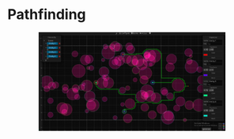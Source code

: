<h1>
  <div style="display: inline-block">
    <div align="center">
      <span>Pathfinding</span>
    </div>
  </div>
</h1>
<p align="center">
<img align="center" width="75%" height="75%" src="gallery/image.png">
</p>
